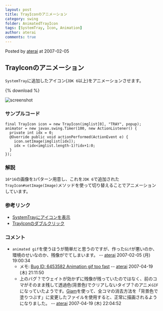 ```yaml
---
layout: post
title: TrayIconのアニメーション
category: swing
folder: AnimatedTrayIcon
tags: [SystemTray, Icon, Animation]
author: aterai
comments: true
---
```


Posted by [aterai](http://terai.xrea.jp/aterai.html) at 2007-02-05

## TrayIconのアニメーション
`SystemTray`に追加したアイコン(`JDK 6`以上)をアニメーションさせます。

{% download %}

![screenshot](https://lh5.googleusercontent.com/_9Z4BYR88imo/TQTHtWabBgI/AAAAAAAAARk/J0ExgthCnn4/s800/AnimatedTrayIcon.png)

### サンプルコード
<pre class="prettyprint"><code>final TrayIcon icon = new TrayIcon(imglist[0], "TRAY", popup);
animator = new javax.swing.Timer(100, new ActionListener() {
  private int idx = 0;
  @Override public void actionPerformed(ActionEvent e) {
    icon.setImage(imglist[idx]);
    idx = (idx&lt;imglist.length-1)?idx+1:0;
  }
});
</code></pre>

### 解説
`16*16`の画像を`3`パターン用意し、これを`JDK 6`で追加された`TrayIcon#setImage(Image)`メソッドを使って切り替えることでアニメーションしています。

### 参考リンク
- [SystemTrayにアイコンを表示](http://terai.xrea.jp/Swing/SystemTray.html)
- [TrayIconのダブルクリック](http://terai.xrea.jp/Swing/ClickTrayIcon.html)

<!-- dummy comment line for breaking list -->

### コメント
- `animated gif`を使うほうが簡単だと思うのですが、作った`Gif`が悪いのか、環境のせいなのか、残像がでてしまいます。 -- [aterai](http://terai.xrea.jp/aterai.html) 2007-02-05 (月) 19:00:34
    - メモ: [Bug ID: 6453582 Animation gif too fast](http://bugs.sun.com/bugdatabase/view_bug.do?bug_id=6453582) -- [aterai](http://terai.xrea.jp/aterai.html) 2007-04-19 (木) 21:11:50
    - 上のバグ？でウェイトが効かずに残像が残っていたのではなく、前のコマがそのまま残して透過色(背景色)でクリアしないタイプ？のアニメ`GIF`になっていたようです。[Giam](http://homepage3.nifty.com/furumizo/giamd.htm)を使って、全コマの消去方法を「背景色で塗りつぶす」に変更したファイルを使用すると、正常に描画されるようになりました。 -- [aterai](http://terai.xrea.jp/aterai.html) 2007-04-19 (木) 22:04:52

<!-- dummy comment line for breaking list -->

